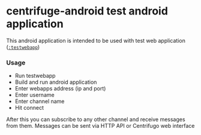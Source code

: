 # centrifuge-android test android application
This android application is intended to be used with
test web application ([`:testwebapp`](https://github.com/Centrifugal/centrifuge-android/tree/master/testwebapp))

### Usage
+ Run testwebapp
+ Build and run android application
+ Enter webapps address (ip and port)
+ Enter username
+ Enter channel name
+ Hit connect

After this you can subscribe to any other channel and receive messages from them.
Messages can be sent via HTTP API or Centrifugo web interface